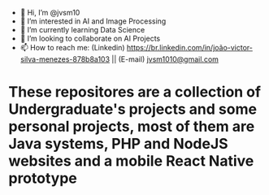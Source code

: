 - 👋 Hi, I’m @jvsm10
- 👀 I’m interested in AI and Image Processing 
- 🌱 I’m currently learning Data Science
- 💞️ I’m looking to collaborate on AI Projects 
- 📫 How to reach me: (Linkedin) https://br.linkedin.com/in/joão-victor-silva-menezes-878b8a103 || (E-mail) jvsm1010@gmail.com

<!---
jvsm10/jvsm10 is a ✨ special ✨ repository because its `README.md` (this file) appears on your GitHub profile.
You can click the Preview link to take a look at your changes.
--->
<h1>These repositores are a collection of Undergraduate's projects and some personal projects, most of them are Java systems, PHP and NodeJS websites and a mobile React Native prototype<h1> 
